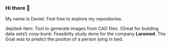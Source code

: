### Hi there 👋

My name is Daniel. Feel free to explore my repositories.

depited-item: Tool to generate images from CAD files. (Great for building data sets!)
cosy-bunk: Feasibilty study done for the company **Laromed**. The Goal was to predict the positon of a person lying in bed.
<!-- and don't forget to check out my website where I posts blog articels every now and then.-->

<!--
**greenbase/greenbase** is a ✨ _special_ ✨ repository because its `README.md` (this file) appears on your GitHub profile.

Here are some ideas to get you started:

- 🔭 I’m currently working on ...
- 🌱 I’m currently learning ...
- 👯 I’m looking to collaborate on ...
- 🤔 I’m looking for help with ...
- 💬 Ask me about ...
- 📫 How to reach me: ...
- 😄 Pronouns: ...
- ⚡ Fun fact: ...
-->
